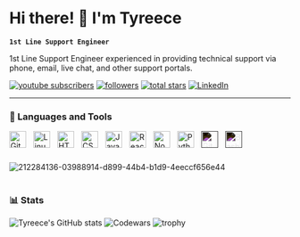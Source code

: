 # Hi there! 👋 I'm Tyreece

**`1st Line Support Engineer`**

1st Line Support Engineer experienced in providing technical support via phone, email, live chat, and other support portals. 

<p align="left">
   <a href="https://www.youtube.com/@tyr.leishman?sub_confirmation=1">
     <a href="https://www.youtube.com/channel/UC7I0wBqMDXbFtR1WXRolc9w" title="Subscribe to my YouTube channel">
    <img alt="youtube subscribers" src="https://custom-icon-badges.demolab.com/youtube/channel/subscribers/UC7I0wBqMDXbFtR1WXRolc9w?color=%23E05D44&label=SUBSCRIBE&logo=video&logoColor=white&style=for-the-badge&labelColor=CE4630"/></a>
   <a href="https://github.com/Tyreece-Leishman?tab=followers">
      <img alt="followers" title="Follow me on Github" src="https://custom-icon-badges.demolab.com/github/followers/Tyreece-Leishman?color=236ad3&labelColor=1155ba&style=for-the-badge&logo=person-add&label=Follow&logoColor=white"/></a>
   <a href="https://github.com/Tyreece-Leishman?tab=repositories&sort=stargazers">
      <img alt="total stars" title="Total stars on GitHub" src="https://custom-icon-badges.demolab.com/github/stars/Tyreece-Leishman?color=55960c&style=for-the-badge&labelColor=488207&logo=star"/></a>
   <a href="https://www.linkedin.com/in/tyreece-leishman/">
      <img alt="LinkedIn" title="Connect with me on LinkedIn" src="https://img.shields.io/badge/LinkedIn-0A66C2?style=for-the-badge&logo=linkedin&logoColor=white"/>
   </a>

</p>


---

### 🧰 Languages and Tools

<img align="left" alt="Git" width="30px" style="padding-right:10px;" src="https://cdn.jsdelivr.net/gh/devicons/devicon/icons/git/git-original.svg" />
<img align="left" alt="Linux" width="30px" style="padding-right:10px;" src="https://cdn.jsdelivr.net/gh/devicons/devicon/icons/linux/linux-original.svg" />
<img align="left" alt="HTML" width="30px" style="padding-right:10px;" src="https://cdn.jsdelivr.net/gh/devicons/devicon/icons/html5/html5-plain.svg" />
<img align="left" alt="CSS" width="30px" style="padding-right:10px;" src="https://cdn.jsdelivr.net/gh/devicons/devicon/icons/css3/css3-plain.svg" />
<img align="left" alt="JavaScript" width="30px" style="padding-right:10px;" src="https://cdn.jsdelivr.net/gh/devicons/devicon/icons/javascript/javascript-plain.svg" />
<img align="left" alt="React" width="30px" style="padding-right:10px;" src="https://cdn.jsdelivr.net/gh/devicons/devicon/icons/react/react-original.svg" />
<img align="left" alt="NodeJS" width="30px" style="padding-right:10px;" src="https://cdn.jsdelivr.net/gh/devicons/devicon/icons/nodejs/nodejs-original.svg" />
<img align="left" alt="Python" width="30px" style="padding-right:10px;" src="https://cdn.jsdelivr.net/gh/devicons/devicon/icons/python/python-plain.svg" />
<img align="left" alt="GitHub" width="30px" style="padding-right:10px; filter: invert(100%);" src="https://cdn.jsdelivr.net/gh/devicons/devicon/icons/github/github-original.svg" />
<img align="left" alt="Bash" width="30px" style="padding-right:10px; filter: invert(100%);" src="https://cdn.jsdelivr.net/gh/devicons/devicon/icons/bash/bash-original.svg" />

<br />

#
![212284136-03988914-d899-44b4-b1d9-4eeccf656e44](https://github.com/user-attachments/assets/c0e65dcd-e577-4ed6-ae9f-5d83ea74e79c)
#

### 📊 Stats
![Tyreece's GitHub stats](https://github-readme-stats.vercel.app/api?username=Tyreece-Leishman&show_icons=true&theme=default&bg_color=00000000&text_color=00aaff&icon_color=ffffff&title_color=00aaff)
![Codewars](https://www.codewars.com/users/Tyreece_l/badges/large) 
![trophy](https://github-profile-trophy.vercel.app/?username=Tyreece-Leishman&theme=onestar&no-bg=true)







<!-- ![GitHub Streak](https://streak-stats.demolab.com?user=ForrestKnight&theme=gruvbox&border_radius=4.5) -->

#
<!--
<details>
 <summary><h3>👨‍💻 Forrest's Coding Journey</h3></summary>
   I started my coding journey as a naive computer science student with a passion to learn everything I could about this programming world - code, unix, linux, theory. And all the while, teaching myself iOS development with a dream to build my own app, but that soon got overshadowed by my desire to excel in Java. A desire that landed me a full-stack software engineering job upon graduation. However, I had another desire I had been pursuing throughout this time - YouTube content creation. I eventually ended up quitting my software engineering job to pursue YouTube full-time, and that has been my focus ever since. But there's something that's always bothered me about my journey - abandoning my dream of building my own app to pursue the safe route, a job. Now I've already taken the leap away from that safety net into this uncomfortable, unexplored world that it being a creator. And it worked out, but again, it became comfortable. It's easier to create a video than go out on a ledge and build my own product. I do have to eat, at the end of the day, but I think it's time. It's time to get uncomfortable again. I have a burning desire to get back on the horse, and fulfill that dream younger me had of building my own app, my own product. And in order to do that, I'll be implmementing a few measures to streamline my YouTube content to focus more time on fulfilling that dream - a dream that I'll be ready to tackle in 2023 due to the measure I'm putting in place now until the end of 2022. Don't wait up, because I'm coming.
-->
[website]: https://fkcodes.com
[youtube]: https://youtube.com/fknight

